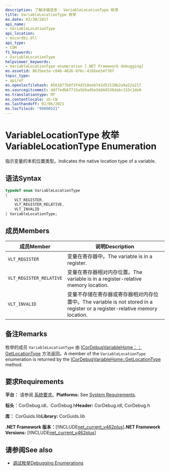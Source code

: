 ```yaml
---
description: 了解详细信息： VariableLocationType 枚举
title: VariableLocationType 枚举
ms.date: 03/30/2017
api_name:
- VariableLocationType
api_location:
- mscordbi.dll
api_type:
- COM
f1_keywords:
- VariableLocationType
helpviewer_keywords:
- VariableLocationType enumeration [.NET Framework debugging]
ms.assetid: 8635ee3a-c84b-4626-876c-416bee54f787
topic_type:
- apiref
ms.openlocfilehash: 8561077b9f3f4d318eeb743d51538b2a9a22a217
ms.sourcegitcommit: ddf7edb67715a5b9a45e3dd44536dabc153c1de0
ms.translationtype: MT
ms.contentlocale: zh-CN
ms.lasthandoff: 02/06/2021
ms.locfileid: "99800521"
---
```

# <a name="variablelocationtype-enumeration"></a><span data-ttu-id="f18e7-103">VariableLocationType 枚举</span><span class="sxs-lookup"><span data-stu-id="f18e7-103">VariableLocationType Enumeration</span></span>

<span data-ttu-id="f18e7-104">指示变量的本机位置类型。</span><span class="sxs-lookup"><span data-stu-id="f18e7-104">Indicates the native location type of a variable.</span></span>  
  
## <a name="syntax"></a><span data-ttu-id="f18e7-105">语法</span><span class="sxs-lookup"><span data-stu-id="f18e7-105">Syntax</span></span>  
  
```cpp  
typedef enum VariableLocationType  
{  
    VLT_REGISTER,
    VLT_REGISTER_RELATIVE,
    VLT_INVALID  
} VariableLocationType;  
```  
  
## <a name="members"></a><span data-ttu-id="f18e7-106">成员</span><span class="sxs-lookup"><span data-stu-id="f18e7-106">Members</span></span>  
  
|<span data-ttu-id="f18e7-107">成员</span><span class="sxs-lookup"><span data-stu-id="f18e7-107">Member</span></span>|<span data-ttu-id="f18e7-108">说明</span><span class="sxs-lookup"><span data-stu-id="f18e7-108">Description</span></span>|  
|------------|-----------------|  
|`VLT_REGISTER`|<span data-ttu-id="f18e7-109">变量在寄存器中。</span><span class="sxs-lookup"><span data-stu-id="f18e7-109">The variable is in a register.</span></span>|  
|`VLT_REGISTER_RELATIVE`|<span data-ttu-id="f18e7-110">变量在寄存器相对内存位置。</span><span class="sxs-lookup"><span data-stu-id="f18e7-110">The variable is in a register-relative memory location.</span></span>|  
|`VLT_INVALID`|<span data-ttu-id="f18e7-111">变量不存储在寄存器或寄存器相对内存位置中。</span><span class="sxs-lookup"><span data-stu-id="f18e7-111">The variable is not stored in a register or a register-relative memory location.</span></span>|  
  
## <a name="remarks"></a><span data-ttu-id="f18e7-112">备注</span><span class="sxs-lookup"><span data-stu-id="f18e7-112">Remarks</span></span>  

 <span data-ttu-id="f18e7-113">枚举的成员 `VariableLocationType` 由 [ICorDebugVariableHome：： GetLocationType](icordebugvariablehome-getlocationtype-method.md) 方法返回。</span><span class="sxs-lookup"><span data-stu-id="f18e7-113">A member of the `VariableLocationType` enumeration is returned by the [ICorDebugVariableHome::GetLocationType](icordebugvariablehome-getlocationtype-method.md) method.</span></span>  
  
## <a name="requirements"></a><span data-ttu-id="f18e7-114">要求</span><span class="sxs-lookup"><span data-stu-id="f18e7-114">Requirements</span></span>  

 <span data-ttu-id="f18e7-115">**平台：** 请参阅 [系统要求](../../get-started/system-requirements.md)。</span><span class="sxs-lookup"><span data-stu-id="f18e7-115">**Platforms:** See [System Requirements](../../get-started/system-requirements.md).</span></span>  
  
 <span data-ttu-id="f18e7-116">**标头**：CorDebug.idl、CorDebug.h</span><span class="sxs-lookup"><span data-stu-id="f18e7-116">**Header:** CorDebug.idl, CorDebug.h</span></span>  
  
 <span data-ttu-id="f18e7-117">**库：** CorGuids.lib</span><span class="sxs-lookup"><span data-stu-id="f18e7-117">**Library:** CorGuids.lib</span></span>  
  
 <span data-ttu-id="f18e7-118">**.NET Framework 版本：**[!INCLUDE[net_current_v462plus](../../../../includes/net-current-v462plus-md.md)]</span><span class="sxs-lookup"><span data-stu-id="f18e7-118">**.NET Framework Versions:** [!INCLUDE[net_current_v462plus](../../../../includes/net-current-v462plus-md.md)]</span></span>  
  
## <a name="see-also"></a><span data-ttu-id="f18e7-119">请参阅</span><span class="sxs-lookup"><span data-stu-id="f18e7-119">See also</span></span>

- [<span data-ttu-id="f18e7-120">调试枚举</span><span class="sxs-lookup"><span data-stu-id="f18e7-120">Debugging Enumerations</span></span>](debugging-enumerations.md)
